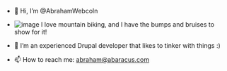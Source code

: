- 👋 Hi, I’m @AbrahamWebcoln
- ![image](https://user-images.githubusercontent.com/22139030/190550836-261aa535-c20f-43de-8725-a4e5b83aff7a.png) I love mountain biking, and I have the bumps and bruises to show for it!
- 🌱 I’m an experienced Drupal developer that likes to tinker with things :)

- 📫 How to reach me: abraham@abaracus.com

<!---
AbrahamWebcoln/AbrahamWebcoln is a ✨ special ✨ repository because its `README.md` (this file) appears on your GitHub profile.
You can click the Preview link to take a look at your changes.
--->
